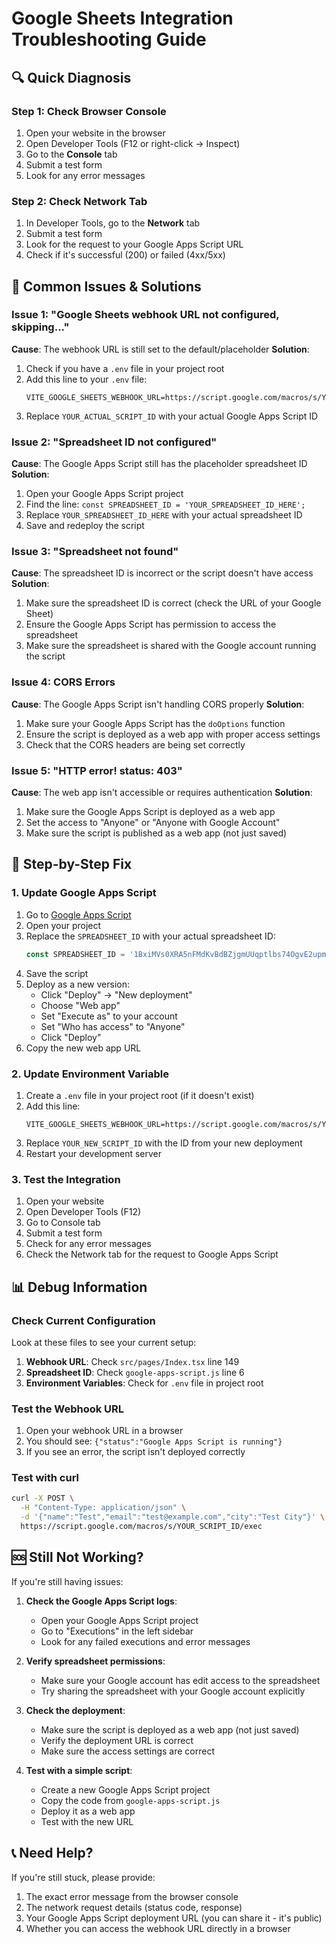 # Google Sheets Integration Troubleshooting Guide

## 🔍 Quick Diagnosis

### Step 1: Check Browser Console
1. Open your website in the browser
2. Open Developer Tools (F12 or right-click → Inspect)
3. Go to the **Console** tab
4. Submit a test form
5. Look for any error messages

### Step 2: Check Network Tab
1. In Developer Tools, go to the **Network** tab
2. Submit a test form
3. Look for the request to your Google Apps Script URL
4. Check if it's successful (200) or failed (4xx/5xx)

## 🚨 Common Issues & Solutions

### Issue 1: "Google Sheets webhook URL not configured, skipping..."
**Cause**: The webhook URL is still set to the default/placeholder
**Solution**: 
1. Check if you have a `.env` file in your project root
2. Add this line to your `.env` file:
   ```
   VITE_GOOGLE_SHEETS_WEBHOOK_URL=https://script.google.com/macros/s/YOUR_ACTUAL_SCRIPT_ID/exec
   ```
3. Replace `YOUR_ACTUAL_SCRIPT_ID` with your actual Google Apps Script ID

### Issue 2: "Spreadsheet ID not configured"
**Cause**: The Google Apps Script still has the placeholder spreadsheet ID
**Solution**:
1. Open your Google Apps Script project
2. Find the line: `const SPREADSHEET_ID = 'YOUR_SPREADSHEET_ID_HERE';`
3. Replace `YOUR_SPREADSHEET_ID_HERE` with your actual spreadsheet ID
4. Save and redeploy the script

### Issue 3: "Spreadsheet not found"
**Cause**: The spreadsheet ID is incorrect or the script doesn't have access
**Solution**:
1. Make sure the spreadsheet ID is correct (check the URL of your Google Sheet)
2. Ensure the Google Apps Script has permission to access the spreadsheet
3. Make sure the spreadsheet is shared with the Google account running the script

### Issue 4: CORS Errors
**Cause**: The Google Apps Script isn't handling CORS properly
**Solution**:
1. Make sure your Google Apps Script has the `doOptions` function
2. Ensure the script is deployed as a web app with proper access settings
3. Check that the CORS headers are being set correctly

### Issue 5: "HTTP error! status: 403"
**Cause**: The web app isn't accessible or requires authentication
**Solution**:
1. Make sure the Google Apps Script is deployed as a web app
2. Set the access to "Anyone" or "Anyone with Google Account"
3. Make sure the script is published as a web app (not just saved)

## 🔧 Step-by-Step Fix

### 1. Update Google Apps Script
1. Go to [Google Apps Script](https://script.google.com/)
2. Open your project
3. Replace the `SPREADSHEET_ID` with your actual spreadsheet ID:
   ```javascript
   const SPREADSHEET_ID = '1BxiMVs0XRA5nFMdKvBdBZjgmUUqptlbs74OgvE2upms'; // Your actual ID
   ```
4. Save the script
5. Deploy as a new version:
   - Click "Deploy" → "New deployment"
   - Choose "Web app"
   - Set "Execute as" to your account
   - Set "Who has access" to "Anyone"
   - Click "Deploy"
6. Copy the new web app URL

### 2. Update Environment Variable
1. Create a `.env` file in your project root (if it doesn't exist)
2. Add this line:
   ```
   VITE_GOOGLE_SHEETS_WEBHOOK_URL=https://script.google.com/macros/s/YOUR_NEW_SCRIPT_ID/exec
   ```
3. Replace `YOUR_NEW_SCRIPT_ID` with the ID from your new deployment
4. Restart your development server

### 3. Test the Integration
1. Open your website
2. Open Developer Tools (F12)
3. Go to Console tab
4. Submit a test form
5. Check for any error messages
6. Check the Network tab for the request to Google Apps Script

## 📊 Debug Information

### Check Current Configuration
Look at these files to see your current setup:

1. **Webhook URL**: Check `src/pages/Index.tsx` line 149
2. **Spreadsheet ID**: Check `google-apps-script.js` line 6
3. **Environment Variables**: Check for `.env` file in project root

### Test the Webhook URL
1. Open your webhook URL in a browser
2. You should see: `{"status":"Google Apps Script is running"}`
3. If you see an error, the script isn't deployed correctly

### Test with curl
```bash
curl -X POST \
  -H "Content-Type: application/json" \
  -d '{"name":"Test","email":"test@example.com","city":"Test City"}' \
  https://script.google.com/macros/s/YOUR_SCRIPT_ID/exec
```

## 🆘 Still Not Working?

If you're still having issues:

1. **Check the Google Apps Script logs**:
   - Open your Google Apps Script project
   - Go to "Executions" in the left sidebar
   - Look for any failed executions and error messages

2. **Verify spreadsheet permissions**:
   - Make sure your Google account has edit access to the spreadsheet
   - Try sharing the spreadsheet with your Google account explicitly

3. **Check the deployment**:
   - Make sure the script is deployed as a web app (not just saved)
   - Verify the deployment URL is correct
   - Make sure the access settings are correct

4. **Test with a simple script**:
   - Create a new Google Apps Script project
   - Copy the code from `google-apps-script.js`
   - Deploy it as a web app
   - Test with the new URL

## 📞 Need Help?

If you're still stuck, please provide:
1. The exact error message from the browser console
2. The network request details (status code, response)
3. Your Google Apps Script deployment URL (you can share it - it's public)
4. Whether you can access the webhook URL directly in a browser







